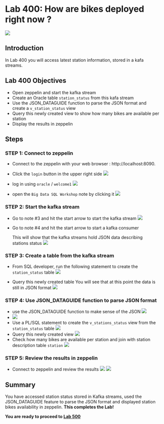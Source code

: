 # Lab 400: How are bikes deployed right now ?

  ![](images/400/Title-400.png)

## Introduction

In Lab 400 you will access latest station information, stored in a kafa streams.

## Lab 400 Objectives

- Open zeppelin and start the kafka stream
- Create an Oracle table `station_status` from this kafa stream
- Use the JSON_DATAGUIDE function to parse the JSON format and create a `v_station_status` view
- Query this newly created view to show how many bikes are available per station 
- Display the results in zeppelin

## Steps

### **STEP 1:** Connect to zeppelin 

- Connect to the zeppelin with your web browser : http://localhost:8090.

- Click the `login` button in the upper right side
  ![](images/400/001.png)

- log in using `oracle` / `welcome1` 
    ![](images/400/002.png)

- open the `Big Data SQL Workshop` note by clicking it
    ![](images/400/003.png)

### **STEP 2:** Start the kafka stream
- Go to note #3 and hit the start arrow to start the kafka stream 
    ![](images/400/004.png)
- Go to note #4 and hit the start arrow to start a kafka consumer
    
    This will show that the kafka streams hold JSON data describing stations status
    ![](images/400/005.png)

### **STEP 3:** Create a table from the kafka stream
- From SQL developer, run the following statement to create the `station_status` table
![](images/400/006.png)

- Query this newly created table
You will see that at this point the data is still in JSON format
![](images/400/007.png)

### **STEP 4:** Use JSON_DATAGUIDE function to parse JSON format
- use the JSON_DATAGUIDE function to make sense of the JSON
![](images/400/008.png)
- 
    ![](images/400/009.png)
- Use a PL/SQL statement to create the `v_stations_status` view from the `station_status` table
![](images/400/010.png)
- Query this newly created view
![](images/400/011.png)
- Check how many bikes are available per station and join with station description table `station` 
![](images/400/012.png)

### **STEP 5:** Review the results in zeppelin
- Connect to zeppelin and review the results 
![](images/400/013.png)
![](images/400/014.png)

## Summary
You have accessed station status stored in Kafka streams, used the JSON_DATAGUIDE feature to parse the JSON format and displayed station bikes availability in zeppelin.
**This completes the Lab!**

**You are ready to proceed to [Lab 500](LabGuide100.md)**
